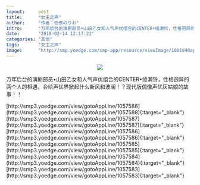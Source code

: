 ```yaml
---
layout:     post
title:      "女主之声"
author:     "作者：佃煮のりお"
intro:      "万年后台的演剧部员•山田乙女和人气声优组合的CENTER•绫濑铃，性格迥异的两个人的相遇，会给声优界掀起什么新风和波澜！？现代版偶像声优灰姑娘的故事！！"
date:       "2018-02-14 12:17:21"
categories: "其他"
tags:       "女主之声"
image:      "http://smp.yoedge.com/smp-app/resource/viewImage/1001840appline.png"
---
```

<div style="text-align: center">
<p><img src="http://smp.yoedge.com/smp-app/resource/viewImage/1001840appline.png"/></p>
</div>
<p class="post-meta">
<span>万年后台的演剧部员•山田乙女和人气声优组合的CENTER•绫濑铃，性格迥异的两个人的相遇，会给声优界掀起什么新风和波澜！？现代版偶像声优灰姑娘的故事！！</span>
</p>
[http://smp3.yoedge.com/view/gotoAppLine/1057588](http://smp3.yoedge.com/view/gotoAppLine/1057588){:target="_blank"}
[http://smp3.yoedge.com/view/gotoAppLine/1057587](http://smp3.yoedge.com/view/gotoAppLine/1057587){:target="_blank"}
[http://smp3.yoedge.com/view/gotoAppLine/1057586](http://smp3.yoedge.com/view/gotoAppLine/1057586){:target="_blank"}
[http://smp3.yoedge.com/view/gotoAppLine/1057585](http://smp3.yoedge.com/view/gotoAppLine/1057585){:target="_blank"}
[http://smp3.yoedge.com/view/gotoAppLine/1057584](http://smp3.yoedge.com/view/gotoAppLine/1057584){:target="_blank"}
[http://smp3.yoedge.com/view/gotoAppLine/1057583](http://smp3.yoedge.com/view/gotoAppLine/1057583){:target="_blank"}


